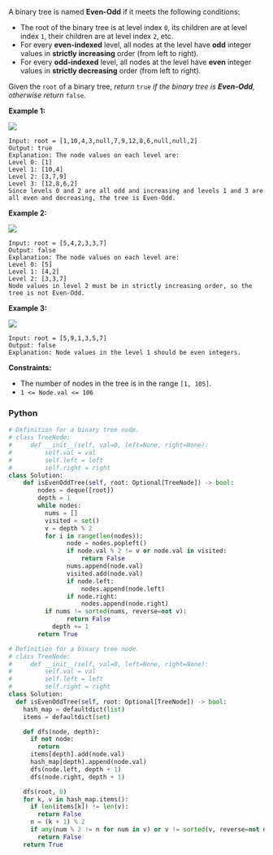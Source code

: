 A binary tree is named  **Even-Odd**  if it meets the following conditions:

- The root of the binary tree is at level index  `0`, its children are at level index  `1`, their children are at level
  index  `2`, etc.
- For every  **even-indexed**  level, all nodes at the level have  **odd**  integer values in  **strictly increasing**
  order (from left to right).
- For every  **odd-indexed**  level, all nodes at the level have  **even**  integer values in  **strictly decreasing**
  order (from left to right).

Given the  `root`  of a binary tree,  _return_ `true` _if the binary tree is  **Even-Odd**, otherwise return_ `false`_._

**Example 1:**

![](https://assets.leetcode.com/uploads/2020/09/15/sample_1_1966.png)

```
Input: root = [1,10,4,3,null,7,9,12,8,6,null,null,2]
Output: true
Explanation: The node values on each level are:
Level 0: [1]
Level 1: [10,4]
Level 2: [3,7,9]
Level 3: [12,8,6,2]
Since levels 0 and 2 are all odd and increasing and levels 1 and 3 are all even and decreasing, the tree is Even-Odd.
```

**Example 2:**

![](https://assets.leetcode.com/uploads/2020/09/15/sample_2_1966.png)

```
Input: root = [5,4,2,3,3,7]
Output: false
Explanation: The node values on each level are:
Level 0: [5]
Level 1: [4,2]
Level 2: [3,3,7]
Node values in level 2 must be in strictly increasing order, so the tree is not Even-Odd.
```

**Example 3:**

![](https://assets.leetcode.com/uploads/2020/09/22/sample_1_333_1966.png)

```
Input: root = [5,9,1,3,5,7]
Output: false
Explanation: Node values in the level 1 should be even integers.
```

**Constraints:**

- The number of nodes in the tree is in the range  `[1, 105]`.
- `1 <= Node.val <= 106`

### Python

```python
# Definition for a binary tree node.
# class TreeNode:
#     def __init__(self, val=0, left=None, right=None):
#         self.val = val
#         self.left = left
#         self.right = right
class Solution:
    def isEvenOddTree(self, root: Optional[TreeNode]) -> bool:
        nodes = deque([root])
        depth = 1
        while nodes:
          nums = []
          visited = set()
          v = depth % 2
          for i in range(len(nodes)):
                node = nodes.popleft()
                if node.val % 2 != v or node.val in visited:
                    return False
                nums.append(node.val)
                visited.add(node.val)
                if node.left:
                    nodes.append(node.left)
                if node.right:
                    nodes.append(node.right)
          if nums != sorted(nums, reverse=not v):
                return False
            depth += 1
        return True
```

```python
# Definition for a binary tree node.
# class TreeNode:
#     def __init__(self, val=0, left=None, right=None):
#         self.val = val
#         self.left = left
#         self.right = right
class Solution:
  def isEvenOddTree(self, root: Optional[TreeNode]) -> bool:
    hash_map = defaultdict(list)
    items = defaultdict(set)

    def dfs(node, depth):
      if not node:
        return
      items[depth].add(node.val)
      hash_map[depth].append(node.val)
      dfs(node.left, depth + 1)
      dfs(node.right, depth + 1)

    dfs(root, 0)
    for k, v in hash_map.items():
      if len(items[k]) != len(v):
        return False
      n = (k + 1) % 2
      if any(num % 2 != n for num in v) or v != sorted(v, reverse=not n):
        return False
    return True
```
